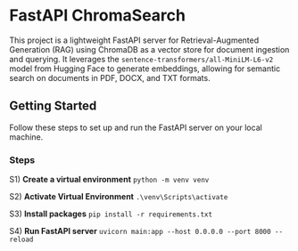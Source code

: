 # FastAPI ChromaSearch

This project is a lightweight FastAPI server for Retrieval-Augmented Generation (RAG) using ChromaDB as a vector store for document ingestion and querying. It leverages the `sentence-transformers/all-MiniLM-L6-v2` model from Hugging Face to generate embeddings, allowing for semantic search on documents in PDF, DOCX, and TXT formats.


## Getting Started

Follow these steps to set up and run the FastAPI server on your local machine.

### Steps

S1) **Create a virtual environment**
        `python -m venv venv`

S2) **Activate Virtual Environment**
        `.\venv\Scripts\activate`

S3) **Install packages**
        `pip install -r requirements.txt`

S4) **Run FastAPI server**
        `uvicorn main:app --host 0.0.0.0 --port 8000 --reload`
